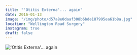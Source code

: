```yaml
---
title: "'Otitis Externa'... again"
date: 2016-01-13
image: "/img/photo/d57a8e0daaf308b6bde187995ea61b8a.jpg"
location: "Wellington Road Surgery"
instagram: true
draft: false
---
```


!['Otitis Externa'... again](/img/photo/d57a8e0daaf308b6bde187995ea61b8a.jpg)
